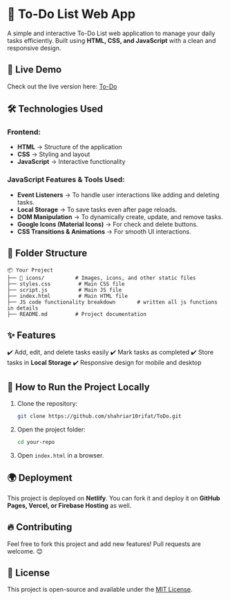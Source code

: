 # 📌 To-Do List Web App

A simple and interactive To-Do List web application to manage your daily tasks efficiently. Built using **HTML, CSS, and JavaScript** with a clean and responsive design.

## 🚀 Live Demo
Check out the live version here: [To-Do](grand-maamoul-28ecd2.netlify.app/)

## 🛠️ Technologies Used
### **Frontend:**
- **HTML** → Structure of the application
- **CSS** → Styling and layout
- **JavaScript** → Interactive functionality

### **JavaScript Features & Tools Used:**
- **Event Listeners** → To handle user interactions like adding and deleting tasks.
- **Local Storage** → To save tasks even after page reloads.
- **DOM Manipulation** → To dynamically create, update, and remove tasks.
- **Google Icons (Material Icons)** → For check and delete buttons.
- **CSS Transitions & Animations** → For smooth UI interactions.

## 📂 Folder Structure
```
📦 Your Project
├── 📁 icons/          # Images, icons, and other static files
├── styles.css         # Main CSS file
├── script.js          # Main JS file
├── index.html         # Main HTML file
├── JS code functionality breakdown       # written all js functions in details
├── README.md         # Project documentation
```

## ✨ Features
✔️ Add, edit, and delete tasks easily
✔️ Mark tasks as completed
✔️ Store tasks in **Local Storage**
✔️ Responsive design for mobile and desktop

## 📜 How to Run the Project Locally
1. Clone the repository:
   ```sh
   git clone https://github.com/shahriar10rifat/ToDo.git
   ```
2. Open the project folder:
   ```sh
   cd your-repo
   ```
3. Open `index.html` in a browser.

## 🌍 Deployment
This project is deployed on **Netlify**. You can fork it and deploy it on **GitHub Pages, Vercel, or Firebase Hosting** as well.

## 🔥 Contributing
Feel free to fork this project and add new features! Pull requests are welcome. 😊

## 📜 License
This project is open-source and available under the [MIT License](LICENSE).

